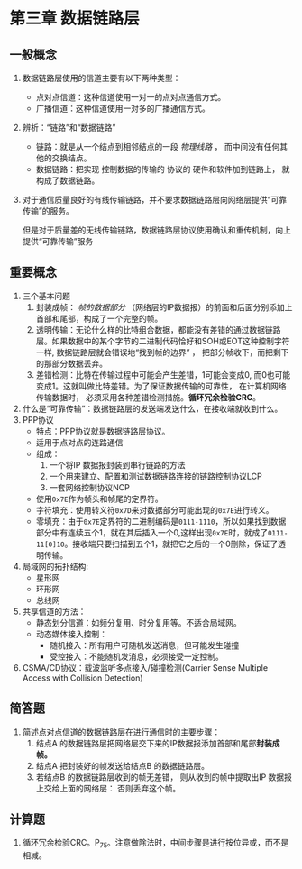 # 第三章 数据链路层

## 一般概念

1. 数据链路层使用的信道主要有以下两种类型：
    * 点对点信道：这种信道使用一对一的点对点通信方式。
    * 广播信道：这种信道使用一对多的广播通信方式。
1. 辨析：“链路”和“数据链路”
    * 链路：就是从一个结点到相邻结点的一段 *物理线路* ， 而中间没有任何其他的交换结点。
    * 数据链路：把实现 控制数据的传输的 协议的 硬件和软件加到链路上， 就构成了数据链路。
1. 对于通信质量良好的有线传输链路，并不要求数据链路层向网络层提供“可靠传输”的服务。

    但是对于质量差的无线传输链路，数据链路层协议使用确认和重传机制，向上提供“可靠传输”服务

## 重要概念

1. 三个基本问题
    1. 封装成帧： *帧的数据部分* （网络层的IP数据报）的前面和后面分别添加上首部和尾部，构成了一个完整的帧。
    1. 透明传输：无论什么样的比特组合数据，都能没有差错的通过数据链路层。如果数据中的某个字节的二进制代码恰好和SOH或EOT这种控制字符一样, 数据链路层就会错误地“找到帧的边界” ， 把部分帧收下，而把剩下的那部分数据丢弃。
    1. 差错检测：比特在传输过程中可能会产生差错，1可能会变成0, 而0也可能变成1。这就叫做比特差错。为了保证数据传输的可靠性， 在计算机网络传输数据时， 必须采用各种差错检测措施。**循环冗余检验CRC**。
1. 什么是“可靠传输”：数据链路层的发送端发送什么，在接收端就收到什么。
1. PPP协议
    * 特点：PPP协议就是数据链路层协议。
    * 适用于点对点的连路通信
    * 组成：
        1. 一个将IP 数据报封装到串行链路的方法
        1. 一个用来建立、配置和测试数据链路连接的链路控制协议LCP
        1. 一套网络控制协议NCP
    * 使用`0x7E`作为帧头和帧尾的定界符。
    * 字符填充：使用转义符`0x7D`来对数据部分可能出现的`0x7E`进行转义。
    * 零填充：由于`0x7E`定界符的二进制编码是`0111-1110`，所以如果找到数据部分中有连续五个1，就在其后插入一个0,这样出现`0x7E`时，就成了`0111-11[0]10`。接收端只要扫描到五个1，就把它之后的一个0删除，保证了透明传输。
1. 局域网的拓扑结构:
    * 星形网
    * 环形网
    * 总线网
1. 共享信道的方法：
    * 静态划分信道：如频分复用、时分复用等。不适合局域网。
    * 动态媒体接入控制：
        * 随机接入：所有用户可随机发送消息，但可能发生碰撞
        * 受控接入：不能随机发消息，必须接受一定控制。
1. CSMA/CD协议：载波监听多点接入/碰撞检测(Carrier Sense Multiple Access with Collision Detection)

## 简答题

1. 简述点对点信道的数据链路层在进行通信时的主要步骤：
    1. 结点A 的数据链路层把网络层交下来的IP数据报添加首部和尾部**封装成帧。**
    1. 结点A 把封装好的帧发送给结点B 的数据链路层。
    1. 若结点B 的数据链路层收到的帧无差错， 则从收到的帧中提取出IP 数据报上交给上面的网络层： 否则丢弃这个帧。

## 计算题

1. 循环冗余检验CRC。P<sub>75</sub>。注意做除法时，中间步骤是进行按位异或，而不是相减。